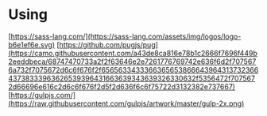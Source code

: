 # Using

[https://sass-lang.com/](https://sass-lang.com/assets/img/logos/logo-b6e1ef6e.svg)
[https://github.com/pugjs/pug](https://camo.githubusercontent.com/a43de8ca816e78b1c2666f7696f449b2eeddbeca/68747470733a2f2f63646e2e7261776769742e636f6d2f7075676a732f7075672d6c6f676f2f656563343336636565386664396431373236643738333963626539396431663639343639326330632f5356472f7075672d66696e616c2d6c6f676f2d5f2d636f6c6f75722d3132382e737667)
[https://gulpjs.com/](https://raw.githubusercontent.com/gulpjs/artwork/master/gulp-2x.png)
